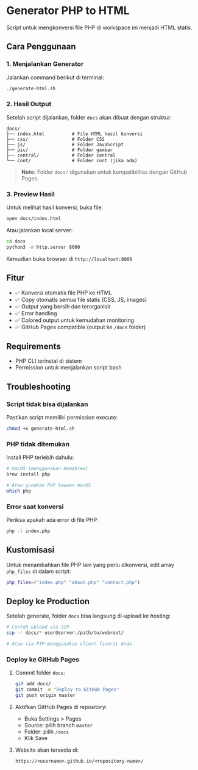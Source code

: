 # Generator PHP to HTML

Script untuk mengkonversi file PHP di workspace ini menjadi HTML statis.

## Cara Penggunaan

### 1. Menjalankan Generator

Jalankan command berikut di terminal:

```bash
./generate-html.sh
```

### 2. Hasil Output

Setelah script dijalankan, folder `docs` akan dibuat dengan struktur:

```
docs/
├── index.html          # File HTML hasil konversi
├── css/                # Folder CSS
├── js/                 # Folder JavaScript
├── pic/                # Folder gambar
├── central/            # Folder central
└── cont/               # Folder cont (jika ada)
```

> **Note:** Folder `docs/` digunakan untuk kompatibilitas dengan GitHub Pages.

### 3. Preview Hasil

Untuk melihat hasil konversi, buka file:

```bash
open docs/index.html
```

Atau jalankan local server:

```bash
cd docs
python3 -m http.server 8000
```

Kemudian buka browser di `http://localhost:8000`

## Fitur

- ✅ Konversi otomatis file PHP ke HTML
- ✅ Copy otomatis semua file statis (CSS, JS, images)
- ✅ Output yang bersih dan terorganisir
- ✅ Error handling
- ✅ Colored output untuk kemudahan monitoring
- ✅ GitHub Pages compatible (output ke `/docs` folder)

## Requirements

- PHP CLI terinstal di sistem
- Permission untuk menjalankan script bash

## Troubleshooting

### Script tidak bisa dijalankan

Pastikan script memiliki permission execute:

```bash
chmod +x generate-html.sh
```

### PHP tidak ditemukan

Install PHP terlebih dahulu:

```bash
# macOS (menggunakan Homebrew)
brew install php

# Atau gunakan PHP bawaan macOS
which php
```

### Error saat konversi

Periksa apakah ada error di file PHP:

```bash
php -l index.php
```

## Kustomisasi

Untuk menambahkan file PHP lain yang perlu dikonversi, edit array `php_files` di dalam script:

```bash
php_files=("index.php" "about.php" "contact.php")
```

## Deploy ke Production

Setelah generate, folder `docs` bisa langsung di-upload ke hosting:

```bash
# Contoh upload via SCP
scp -r docs/* user@server:/path/to/webroot/

# Atau via FTP menggunakan client favorit Anda
```

### Deploy ke GitHub Pages

1. Commit folder `docs`:
   ```bash
   git add docs/
   git commit -m "Deploy to GitHub Pages"
   git push origin master
   ```

2. Aktifkan GitHub Pages di repository:
   - Buka Settings > Pages
   - Source: pilih branch `master`
   - Folder: pilih `/docs`
   - Klik Save

3. Website akan tersedia di:
   ```
   https://<username>.github.io/<repository-name>/
   ```
